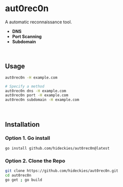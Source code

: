 # aut0rec0n

A automatic reconnaissance tool.

- **DNS**
- **Port Scanning**
- **Subdomain**
    
<br />

## Usage

```sh
aut0rec0n -H example.com

# Specify a method
aut0rec0n dns -H example.com
aut0rec0n port -H example.com
aut0rec0n subdomain -H example.com
```

<br />

## Installation

### Option 1. Go install

```sh
go install github.com/hideckies/aut0rec0n@latest
```

### Option 2. Clone the Repo

```sh
git clone https://github.com/hideckies/aut0rec0n.git
cd aut0rec0n
go get ; go build
```


